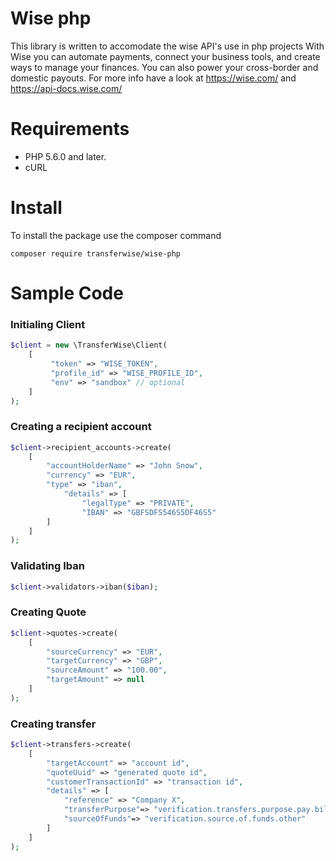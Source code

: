 # Wise php

This library is written to accomodate the wise API's use in php projects
With Wise you can automate payments, connect your business tools, and create ways to manage your finances.
You can also power your cross-border and domestic payouts. For more info have a look at https://wise.com/ and https://api-docs.wise.com/

# Requirements

- PHP 5.6.0 and later.
- cURL

# Install

To install the package use the composer command
```
composer require transferwise/wise-php
```

# Sample Code

### Initialing Client
```php
$client = new \TransferWise\Client(
    [
         "token" => "WISE_TOKEN",
         "profile_id" => "WISE_PROFILE_ID",
         "env" => "sandbox" // optional
    ]
);

```
### Creating a recipient account

```php
$client->recipient_accounts->create(
    [
        "accountHolderName" => "John Snow",
        "currency" => "EUR",
        "type" => "iban",
            "details" => [
                "legalType" => "PRIVATE",
                "IBAN" => "GBFSDFS546S5DF46S5"
        ]
    ]
);

```

### Validating Iban

```php
$client->validators->iban($iban);
```

### Creating Quote
```php
$client->quotes->create(
    [
        "sourceCurrency" => "EUR",
        "targetCurrency" => "GBP",
        "sourceAmount" => "100.00",
        "targetAmount" => null
    ]
);
```

### Creating transfer
```php
$client->transfers->create(
    [
        "targetAccount" => "account id",
        "quoteUuid" => "generated quote id",
        "customerTransactionId" => "transaction id",
        "details" => [
            "reference" => "Company X",
            "transferPurpose"=> "verification.transfers.purpose.pay.bills",
            "sourceOfFunds"=> "verification.source.of.funds.other"
        ]
    ]
);
```





